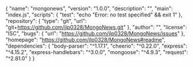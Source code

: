 {
"name": "mongonews",
"version": "1.0.0",
"description": "",
"main": "index.js",
"scripts": {
"test": "echo \"Error: no test specified\" && exit 1"
},
"repository": {
"type": "git",
"url": "git+https://github.com/jlp0328/MongoNews.git"
},
"author": "",
"license": "ISC",
"bugs": {
"url": "https://github.com/jlp0328/MongoNews/issues"
},
"homepage": "https://github.com/jlp0328/MongoNews#readme",
"dependencies": {
"body-parser": "^1.17.1",
"cheerio": "^0.22.0",
"express": "^4.15.2",
"express-handlebars": "^3.0.0",
"mongoose": "^4.9.3",
"request": "^2.81.0"
}
}

